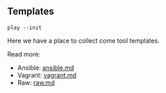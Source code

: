 ## Templates

    play --init

Here we have a place to collect come tool templates.

Read more:

* Ansible: [ansible.md](doc/ansible.md)
* Vagrant: [vagrant.md](doc/vagrant.md)
* Raw:     [raw.md](doc/raw.md)
